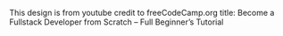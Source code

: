 This design is from youtube credit to 
freeCodeCamp.org
title: Become a Fullstack Developer from Scratch – Full Beginner’s Tutorial
